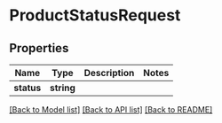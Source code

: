 # ProductStatusRequest

## Properties
Name | Type | Description | Notes
------------ | ------------- | ------------- | -------------
**status** | **string** |  | 

[[Back to Model list]](../README.md#documentation-for-models) [[Back to API list]](../README.md#documentation-for-api-endpoints) [[Back to README]](../README.md)


